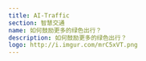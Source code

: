 ```yaml
---
title: AI-Traffic
section: 智慧交通
name: 如何鼓励更多的绿色出行？
description: 如何鼓励更多的绿色出行？
logo: http://i.imgur.com/mrC5xVT.png
---
```

